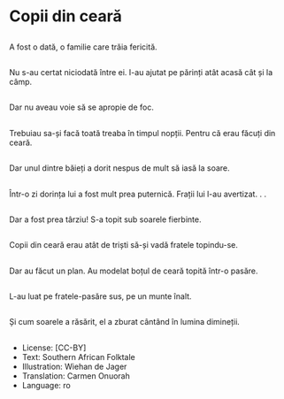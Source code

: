 # Copii din ceară

##
A fost o dată, o familie care trăia fericită.

##
Nu s-au certat niciodată între ei. I-au ajutat pe părinți atât acasă cât și la câmp.

##
Dar nu aveau voie să se apropie de foc.

##
Trebuiau sa-și facă toată treaba în timpul nopții. Pentru că erau făcuți din ceară.

##
Dar unul dintre băieți a dorit nespus de mult să iasă la soare.

##
Într-o zi dorința lui a fost mult prea puternică. Frații lui l-au avertizat. . .

##
Dar a fost prea târziu! S-a topit sub soarele fierbinte.

##
Copii din ceară erau atât de triști să-și vadă fratele topindu-se.

##
Dar au făcut un plan. Au modelat boțul de ceară topită într-o pasăre.

##
L-au luat pe fratele-pasăre sus, pe un munte înalt.

##
Și cum soarele a răsărit, el a zburat cântând în lumina dimineții.

##
* License: [CC-BY]
* Text: Southern African Folktale
* Illustration: Wiehan de Jager
* Translation: Carmen Onuorah
* Language: ro
